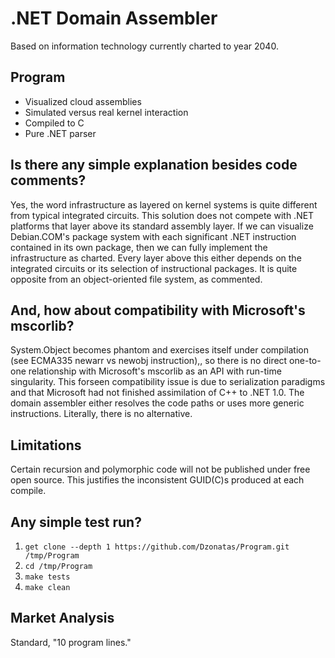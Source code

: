 # .NET Domain Assembler
Based on information technology currently charted to year 2040.

## Program
* Visualized cloud assemblies
* Simulated versus real kernel interaction
* Compiled to C
* Pure .NET parser

## Is there any simple explanation besides code comments?
Yes, the word infrastructure as layered on kernel systems is quite different from typical integrated circuits. This solution does not compete with .NET platforms that layer above its standard assembly layer. If we can visualize Debian.COM's package system with each significant .NET instruction contained in its own package, then we can fully implement the infrastructure as charted. Every layer above this either depends on the integrated circuits or its selection of instructional packages. It is quite opposite from an object-oriented file system, as commented.

## And, how about compatibility with Microsoft's mscorlib?
System.Object becomes phantom and exercises itself under compilation (see ECMA335 newarr vs newobj instruction),, so there is no direct one-to-one relationship with Microsoft's mscorlib as an API with run-time singularity. This forseen compatibility issue is due to serialization paradigms and that Microsoft had not finished assimilation of C++ to .NET 1.0. The domain assembler either resolves the code paths or uses more generic instructions. Literally, there is no alternative.

## Limitations
Certain recursion and polymorphic code will not be published under free open source. This justifies the inconsistent GUID(C)s produced at each compile.

## Any simple test run?
1. `get clone --depth 1 https://github.com/Dzonatas/Program.git /tmp/Program`
2. `cd /tmp/Program`
3. `make tests`
4. `make clean`

## Market Analysis
Standard, "10 program lines."

###

